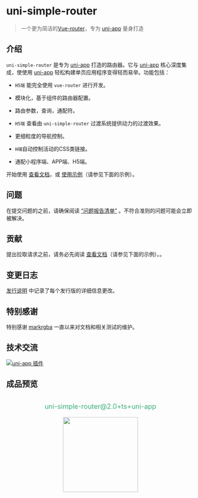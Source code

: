 # uni-simple-router

> 一个更为简洁的[Vue-router](https://router.vuejs.org/zh/)，专为 [uni-app](https://uniapp.dcloud.io/) 量身打造

## 介绍

`uni-simple-router` 是专为 [uni-app](https://uniapp.dcloud.io/) 打造的路由器。它与 [uni-app](https://uniapp.dcloud.io/) 核心深度集成，使使用 [uni-app](https://uniapp.dcloud.io/) 轻松构建单页应用程序变得轻而易举。功能包括：

* `H5端` 能完全使用 `vue-router` 进行开发。

* 模块化，基于组件的路由器配置。

* 路由参数，查询，通配符。

* `H5端` 查看由 `uni-simple-router` 过渡系统提供动力的过渡效果。

* 更细粒度的导航控制。

* `H端`自动控制活动的CSS类链接。

* 通配小程序端、APP端、H5端。


开始使用 [查看文档](http://hhyang.cn)，或 [使用示例](https://github.com/SilurianYang/uni-simple-router/tree/master/examples)（请参见下面的示例）。

## 问题
在提交问题的之前，请确保阅读 [“问题报告清单”](https://github.com/SilurianYang/uni-simple-router/issues/new?assignees=&labels=&template=bug_report.md&title=) 。不符合准则的问题可能会立即被解决。

## 贡献
提出拉取请求之前，请务必先阅读 [查看文档](http://hhyang.cn)（请参见下面的示例）。。

## 变更日志
[发行说明](https://github.com/SilurianYang/uni-simple-router/releases) 中记录了每个发行版的详细信息更改。

## 特别感谢

特别感谢 [markrgba](https://github.com/markrgba) 一直以来对文档和相关测试的维护。

## 技术交流

<a target="_blank" href="//shang.qq.com/wpa/qunwpa?idkey=0f4d7f38e5d15dd49bf7c3032c80ed3f54ecfa3dd800053d6ae145c869f9eb47"><img border="0" src="http://pub.idqqimg.com/wpa/images/group.png" alt="uni-app  插件" title="uni-app  插件"></a>


## 成品预览

<div style="display: -webkit-box;display: flex; flex-direction: column;align-items: center;">
    <p style="color: #3eaf7c;font-size:18px">uni-simple-router@2.0+ts+uni-app</p>
    <img src="https://hhyang.cn/images/ad1.jpg" width="200" height="200">
</div>